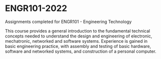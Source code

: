 # ENGR101-2022
Assignments completed for ENGR101 - Engineering Technology

This course provides a general introduction to the fundamental technical concepts needed to understand the design and engineering of electronic, mechatronic, networked and software systems. Experience is gained in basic engineering practice, with assembly and testing of basic hardware, software and networked systems, and construction of a personal computer.
